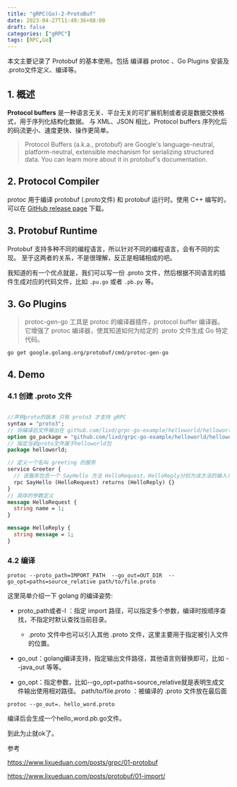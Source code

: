 ```yaml
---
title: "gRPC(Go)-2-ProtoBuf"
date: 2023-04-27T11:49:36+08:00
draft: false
categories: ["gRPC"]
tags: [RPC,Go]
---
```


本文主要记录了 Protobuf 的基本使用。包括 编译器 protoc 、Go Plugins 安装及 .proto文件定义、编译等。
<!--more-->

## 1. 概述

**Protocol buffers** 是一种语言无关、平台无关的可扩展机制或者说是数据交换格式，用于序列化结构化数据。
与 XML、JSON 相比，Protocol buffers 序列化后的码流更小、速度更快、操作更简单。

> Protocol Buffers (a.k.a., protobuf) are Google's language-neutral, platform-neutral, extensible mechanism for 
> serializing structured data. You can learn more about it in protobuf's documentation.

## 2. Protocol Compiler

protoc 用于编译 protobuf (.proto文件) 和 protobuf 运行时。使用 C++ 编写的，可以在 [GitHub release page](https://github.com/protocolbuffers/protobuf/releases) 下载。

## 3. Protobuf Runtime

Protobuf 支持多种不同的编程语言，所以针对不同的编程语言，会有不同的实现。
至于这两者的关系，不是很理解，反正是相辅相成的吧。

我知道的有一个优点就是，我们可以写一份 .proto 文件，然后根据不同语言的插件生成对应的代码文件，比如 `.pu.go` 或者 `.pb.py` 等。


## 3. Go Plugins

> protoc-gen-go 工具是 protoc 的编译器插件，protocol buffer 编译器。它增强了 protoc 编译器，使其知道如何为给定的 .proto 文件生成 Go 特定代码。

```shell
go get google.golang.org/protobuf/cmd/protoc-gen-go
```

## 4. Demo

### 4.1 创建 .proto 文件

```protobuf

//声明proto的版本 只有 proto3 才支持 gRPC
syntax = "proto3";
// 将编译后文件输出在 github.com/lixd/grpc-go-example/helloworld/helloworld 目录
option go_package = "github.com/lixd/grpc-go-example/helloworld/helloworld";
// 指定当前proto文件属于helloworld包
package helloworld;

// 定义一个名叫 greeting 的服务
service Greeter {
  // 该服务包含一个 SayHello 方法 HelloRequest、HelloReply分别为该方法的输入与输出
  rpc SayHello (HelloRequest) returns (HelloReply) {}
}
// 具体的参数定义
message HelloRequest {
  string name = 1;
}

message HelloReply {
  string message = 1;
}
```

### 4.2 编译

```shell
protoc --proto_path=IMPORT_PATH  --go_out=OUT_DIR  --go_opt=paths=source_relative path/to/file.proto
```

这里简单介绍一下 golang 的编译姿势:

- proto_path或者-I ：指定 import 路径，可以指定多个参数，编译时按顺序查找，不指定时默认查找当前目录。

    - .proto 文件中也可以引入其他 .proto 文件，这里主要用于指定被引入文件的位置。

- go_out：golang编译支持，指定输出文件路径，其他语言则替换即可，比如 --java_out 等等。

- go_opt：指定参数，比如--go_opt=paths=source_relative就是表明生成文件输出使用相对路径。 path/to/file.proto ：被编译的 .proto 文件放在最后面

```shell
protoc --go_out=. hello_word.proto
```

编译后会生成一个hello_word.pb.go文件。

到此为止就ok了。

参考

https://www.lixueduan.com/posts/grpc/01-protobuf

https://www.lixueduan.com/posts/protobuf/01-import/